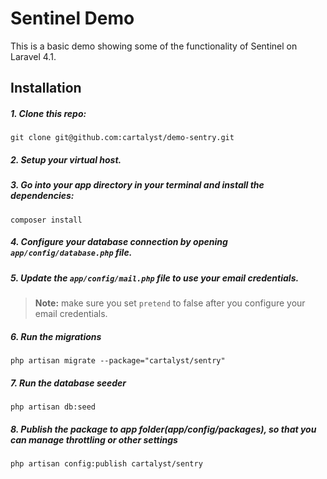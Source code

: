 # Sentinel Demo

This is a basic demo showing some of the functionality of Sentinel on Laravel 4.1.

## Installation

##### 1. Clone this repo:

```
git clone git@github.com:cartalyst/demo-sentry.git
```

##### 2. Setup your virtual host.

##### 3. Go into your app directory in your terminal and install the dependencies:

```
composer install
```

##### 4. Configure your database connection by opening `app/config/database.php` file.

##### 5. Update the `app/config/mail.php` file to use your email credentials.
>**Note:** make sure you set `pretend` to false after you configure your email credentials.

##### 6. Run the migrations

```
php artisan migrate --package="cartalyst/sentry"
```

##### 7. Run the database seeder

```
php artisan db:seed
```

##### 8. Publish the package to app folder(app/config/packages), so that you can manage throttling or other settings

```
php artisan config:publish cartalyst/sentry
```
